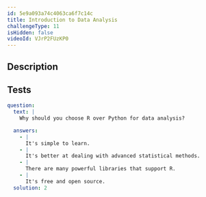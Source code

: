 ```yaml
---
id: 5e9a093a74c4063ca6f7c14c
title: Introduction to Data Analysis
challengeType: 11
isHidden: false
videoId: VJrP2FUzKP0
---
```


## Description

<section id='description'>
</section>

## Tests

<section id='tests'>

```yml
question:
  text: |
    Why should you choose R over Python for data analysis?

  answers:
    - |
      It's simple to learn.
    - |
      It's better at dealing with advanced statistical methods.
    - |
      There are many powerful libraries that support R.
    - |
      It's free and open source.
  solution: 2
```

</section>
